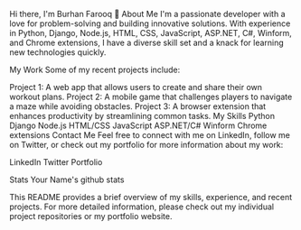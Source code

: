 Hi there, I'm Burhan Farooq 👋
About Me
I'm a passionate developer with a love for problem-solving and building innovative solutions. With experience in Python, Django, Node.js, HTML, CSS, JavaScript, ASP.NET, C#, Winform, and Chrome extensions, I have a diverse skill set and a knack for learning new technologies quickly.

My Work
Some of my recent projects include:

Project 1: A web app that allows users to create and share their own workout plans.
Project 2: A mobile game that challenges players to navigate a maze while avoiding obstacles.
Project 3: A browser extension that enhances productivity by streamlining common tasks.
My Skills
Python
Django
Node.js
HTML/CSS
JavaScript
ASP.NET/C#
Winform
Chrome extensions
Contact Me
Feel free to connect with me on LinkedIn, follow me on Twitter, or check out my portfolio for more information about my work:

LinkedIn
Twitter
Portfolio

Stats
Your Name's github stats

This README provides a brief overview of my skills, experience, and recent projects. For more detailed information, please check out my individual project repositories or my portfolio website.
